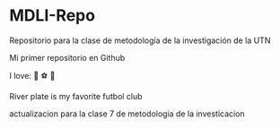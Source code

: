 # MDLI-Repo
Repositorio para la clase de metodología de la investigación de la UTN

Mi primer repositorio en Github

I love: :pizza: :soccer: :icecream:

River plate is my favorite futbol club

actualizacion para la clase 7 de metodologia de la investicacion